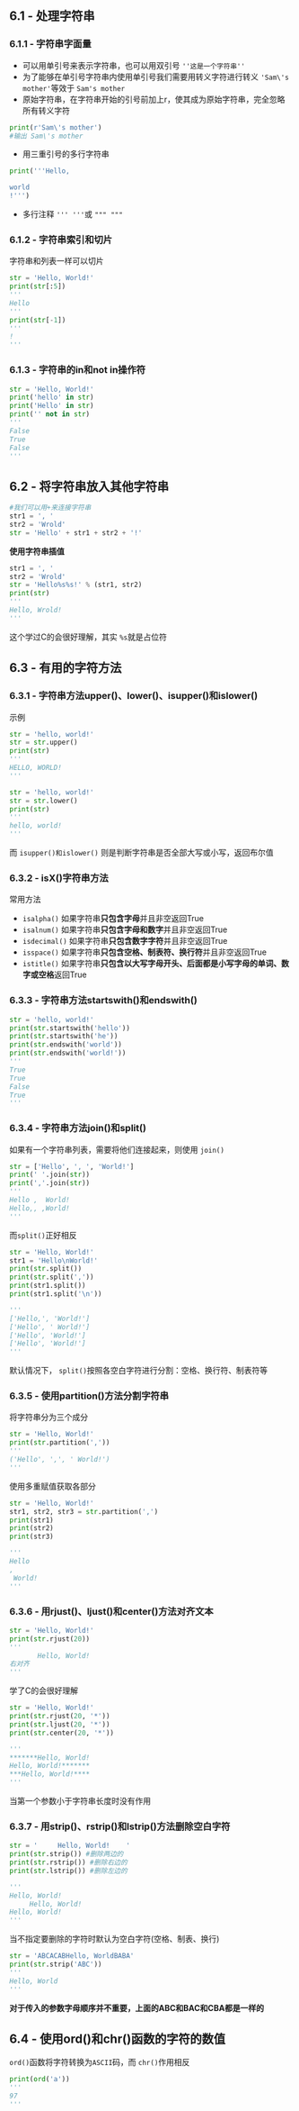 ## 6.1 - 处理字符串



### 6.1.1 - 字符串字面量

- 可以用单引号来表示字符串，也可以用双引号 `''这是一个字符串''`
- 为了能够在单引号字符串内使用单引号我们需要用转义字符进行转义 `'Sam\'s mother'`等效于 `Sam's mother`
- 原始字符串，在字符串开始的引号前加上r，使其成为原始字符串，完全忽略所有转义字符

```python
print(r'Sam\'s mother')
#输出 Sam\'s mother
```

- 用三重引号的多行字符串

```python
print('''Hello,

world
!''')
```

- 多行注释 `''' '''`或 `""" """`



### 6.1.2 - 字符串索引和切片

字符串和列表一样可以切片

```python
str = 'Hello, World!'
print(str[:5])
'''
Hello
'''
print(str[-1])
'''
!
'''
```



### 6.1.3 - 字符串的in和not in操作符

```python
str = 'Hello, World!'
print('hello' in str)
print('Hello' in str)
print('' not in str)
'''
False
True
False
'''
```



## 6.2 - 将字符串放入其他字符串

```python
#我们可以用+来连接字符串
str1 = ', '
str2 = 'Wrold'
str = 'Hello' + str1 + str2 + '!'
```

**使用字符串插值**

```python
str1 = ', '
str2 = 'Wrold'
str = 'Hello%s%s!' % (str1, str2)
print(str)
'''
Hello, Wrold!
'''
```

这个学过C的会很好理解，其实 `%s`就是占位符



## 6.3 - 有用的字符方法



### 6.3.1 - 字符串方法upper()、lower()、isupper()和islower()

示例

```python
str = 'hello, world!'
str = str.upper()
print(str)
'''
HELLO, WORLD!
'''
```



```python
str = 'hello, world!'
str = str.lower()
print(str)
'''
hello, world!
'''
```



而  `isupper()和islower()` 则是判断字符串是否全部大写或小写，返回布尔值



### 6.3.2 - isX()字符串方法

常用方法

-  `isalpha()` 如果字符串**只包含字母**并且非空返回True
-  `isalnum()` 如果字符串**只包含字母和数字**并且非空返回True
-  `isdecimal()` 如果字符串**只包含数字字符**并且非空返回True
-  `isspace()` 如果字符串**只包含空格、制表符、换行符**并且非空返回True
-  `istitle()` 如果字符串**只包含以大写字母开头、后面都是小写字母的单词、数字或空格**返回True



### 6.3.3 - 字符串方法startswith()和endswith()

```python
str = 'hello, world!'
print(str.startswith('hello'))
print(str.startswith('he'))
print(str.endswith('world'))
print(str.endswith('world!'))
'''
True
True
False
True
'''
```



### 6.3.4 - 字符串方法join()和split()

如果有一个字符串列表，需要将他们连接起来，则使用 `join()`

```python
str = ['Hello', ', ', 'World!']
print(' '.join(str))
print(','.join(str))
'''
Hello ,  World!
Hello,, ,World!
'''
```



而`split()`正好相反

```python
str = 'Hello, World!'
str1 = 'Hello\nWorld!'
print(str.split())
print(str.split(','))
print(str1.split())
print(str1.split('\n'))

'''
['Hello,', 'World!']
['Hello', ' World!']
['Hello', 'World!']
['Hello', 'World!']
'''
```

默认情况下， `split()`按照各空白字符进行分割：空格、换行符、制表符等



### 6.3.5 - 使用partition()方法分割字符串

将字符串分为三个成分

```python
str = 'Hello, World!'
print(str.partition(','))
'''
('Hello', ',', ' World!')
'''
```



使用多重赋值获取各部分

```python
str = 'Hello, World!'
str1, str2, str3 = str.partition(',')
print(str1)
print(str2)
print(str3)

'''
Hello
,
 World!
'''
```



### 6.3.6 - 用rjust()、ljust()和center()方法对齐文本

```python
str = 'Hello, World!'
print(str.rjust(20))
'''
       Hello, World!
右对齐
'''
```

学了C的会很好理解



```python
str = 'Hello, World!'
print(str.rjust(20, '*'))
print(str.ljust(20, '*'))
print(str.center(20, '*'))

'''
*******Hello, World!
Hello, World!*******
***Hello, World!****
'''
```

当第一个参数小于字符串长度时没有作用



### 6.3.7 - 用strip()、rstrip()和lstrip()方法删除空白字符

```python
str = '     Hello, World!    '
print(str.strip()) #删除两边的
print(str.rstrip()) #删除右边的
print(str.lstrip()) #删除左边的

'''
Hello, World!
     Hello, World!
Hello, World!
'''
```

当不指定要删除的字符时默认为空白字符(空格、制表、换行)



```python
str = 'ABCACABHello, WorldBABA'
print(str.strip('ABC'))
'''
Hello, World
'''
```

**对于传入的参数字母顺序并不重要，上面的ABC和BAC和CBA都是一样的**



## 6.4 - 使用ord()和chr()函数的字符的数值

`ord()`函数将字符转换为`ASCII`码，而 `chr()`作用相反

```python
print(ord('a'))
'''
97
'''
```

